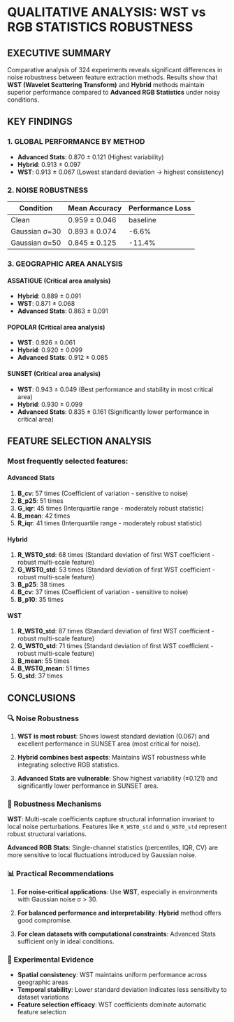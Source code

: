# QUALITATIVE ANALYSIS: WST vs RGB STATISTICS ROBUSTNESS

## EXECUTIVE SUMMARY

Comparative analysis of 324 experiments reveals significant differences in 
noise robustness between feature extraction methods. Results show that 
**WST (Wavelet Scattering Transform)** and **Hybrid** methods maintain 
superior performance compared to **Advanced RGB Statistics** under noisy conditions.

## KEY FINDINGS

### 1. GLOBAL PERFORMANCE BY METHOD

- **Advanced Stats**: 0.870 ± 0.121
  (Highest variability)
- **Hybrid**: 0.913 ± 0.097
- **WST**: 0.913 ± 0.067
  (Lowest standard deviation → highest consistency)

### 2. NOISE ROBUSTNESS

| Condition | Mean Accuracy | Performance Loss |
|-----------|---------------|------------------|
| Clean | 0.959 ± 0.046 | baseline |
| Gaussian σ=30 | 0.893 ± 0.074 | -6.6% |
| Gaussian σ=50 | 0.845 ± 0.125 | -11.4% |

### 3. GEOGRAPHIC AREA ANALYSIS

#### ASSATIGUE (Critical area analysis)
- **Hybrid**: 0.889 ± 0.091
- **WST**: 0.871 ± 0.068
- **Advanced Stats**: 0.863 ± 0.091

#### POPOLAR (Critical area analysis)
- **WST**: 0.926 ± 0.061
- **Hybrid**: 0.920 ± 0.099
- **Advanced Stats**: 0.912 ± 0.085

#### SUNSET (Critical area analysis)
- **WST**: 0.943 ± 0.049
  (Best performance and stability in most critical area)
- **Hybrid**: 0.930 ± 0.099
- **Advanced Stats**: 0.835 ± 0.161
  (Significantly lower performance in critical area)

## FEATURE SELECTION ANALYSIS

### Most frequently selected features:

#### Advanced Stats
1. **B_cv**: 57 times
   (Coefficient of variation - sensitive to noise)
1. **B_p25**: 51 times
1. **G_iqr**: 45 times
   (Interquartile range - moderately robust statistic)
1. **B_mean**: 42 times
1. **R_iqr**: 41 times
   (Interquartile range - moderately robust statistic)

#### Hybrid
1. **R_WST0_std**: 68 times
   (Standard deviation of first WST coefficient - robust multi-scale feature)
1. **G_WST0_std**: 53 times
   (Standard deviation of first WST coefficient - robust multi-scale feature)
1. **B_p25**: 38 times
1. **B_cv**: 37 times
   (Coefficient of variation - sensitive to noise)
1. **B_p10**: 35 times

#### WST
1. **R_WST0_std**: 87 times
   (Standard deviation of first WST coefficient - robust multi-scale feature)
1. **G_WST0_std**: 71 times
   (Standard deviation of first WST coefficient - robust multi-scale feature)
1. **B_mean**: 55 times
1. **B_WST0_mean**: 51 times
1. **G_std**: 37 times

## CONCLUSIONS

### 🔍 **Noise Robustness**

1. **WST is most robust**: Shows lowest standard deviation (0.067) and 
   excellent performance in SUNSET area (most critical for noise).

2. **Hybrid combines best aspects**: Maintains WST robustness while 
   integrating selective RGB statistics.

3. **Advanced Stats are vulnerable**: Show highest variability (±0.121) 
   and significantly lower performance in SUNSET area.

### 🎯 **Robustness Mechanisms**

**WST**: Multi-scale coefficients capture structural information invariant 
to local noise perturbations. Features like `R_WST0_std` and `G_WST0_std` 
represent robust structural variations.

**Advanced RGB Stats**: Single-channel statistics (percentiles, IQR, CV) 
are more sensitive to local fluctuations introduced by Gaussian noise.

### 📊 **Practical Recommendations**

1. **For noise-critical applications**: Use **WST**, especially in 
   environments with Gaussian noise σ > 30.

2. **For balanced performance and interpretability**: **Hybrid** method 
   offers good compromise.

3. **For clean datasets with computational constraints**: Advanced Stats 
   sufficient only in ideal conditions.

### 🔬 **Experimental Evidence**

- **Spatial consistency**: WST maintains uniform performance across geographic areas
- **Temporal stability**: Lower standard deviation indicates less sensitivity to dataset variations
- **Feature selection efficacy**: WST coefficients dominate automatic feature selection
